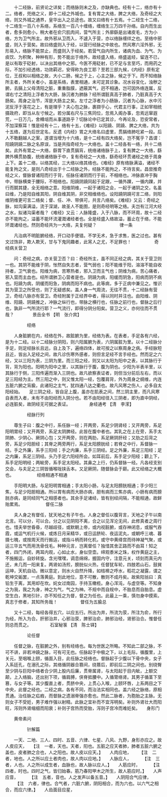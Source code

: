 <!-- { "loadSidebar": true } -->
　　十二经脉，前贤论之详矣；而络脉则未之及，亦缺典也。经有十二，络亦有十二。络者，兜络之义，即十二经之外城也。复有胃之大络，脾之大络，及奇经之大络，则又外城之通界，皇华出入之总途也。故又曰络有十五焉。十二经生十二络，十二络生一百八十系络，系络生一百八十缠络，缠络生三万四千孙络。自内而生出者，愈多则愈小，稍大者在俞穴肌肉间，营气所主；外廓繇是出诸皮毛，方为小络，方为卫气所主。故外邪从卫而入，不遽入于营，亦以络脉缠绊之也。至络中邪盛，则入于营矣。故曰络盛则入于经，以营行经脉之中故也。然风寒六淫外邪，无形易入，络脉不能禁止，而盛则入于经矣。若营气自内所生，诸病为血、为气、为痰饮、为积聚，种种有形，势不能出于络外，故经盛入络，络盛返经，留连不已，是以有取于砭射，以决出其络中之邪。今医不用砭射，已不足与言至巧，而用药之际，不加引经透络，功效羁迟，安得称为良工耶？至若三部九候，《内经》原有定位，王叔和以相络之故，大小二肠，候之于上，心主之脉，候之于下。而不知络脉所主者，外所关者小，虽是系络，表里相通，未可定其诊象。况水谷变化，浊秽之腑，去膈上父母清阳之脏，重重脂膜，遮蔽其气，迥不相通，岂可因外络连属，反谓右寸之清阳上浮者为大肠，脉沉者为肺脉？经所谓脏真高于肺者，乃脏真高于大肠矣。周身之治节，浑是大肠主之矣。左寸之浮者为小肠脉，沉者为心脉，水中污泥反浮于莲花之上，有是理乎？夫心包之脉，裹撷乎心，代君主行事，正如宰相统摄政府，即当从左寸候之。若分属右尺与三焦同位，忽焉入阁办事，忽焉远窜遐荒，一日万几，舍樽俎而从事道路乎？切脉论中已定其诊，今再论及，恐安常者，不加深察耳！惟是经有十二，络有十五，《难经》以阳蹺、阴蹺、脾之大络，共为十五络，遂为后世定名，反遗《内经》胃之大络名曰虚里，贯膈络肺吃紧一段。后人不敢翻越人之案，遂谓当增为十六络，是十二经有四大络矣，岂不冤乎？昌谓：阳蹺阴蹺二脉之名原误，当是共指奇经为一大络也。盖十二经各有一络，共十二络矣。此外有胃之一大络，繇胃下直贯膈肓，统络诸络脉于上，复有脾之一大络，繇脾外横贯胁腹，统络诸络脉于中，复有奇经之一大络，繇奇经环贯诸经之络于周身上下。盖十二络，以络其经，三大络以络其络也。《难经》原有络脉满溢，诸经不能复拘之文，是则八奇经出于十二经脉之外，经脉不能拘之，不待言矣。昌尝推奇经之义，督脉督诸阳而行于背，任脉任诸阴而行于前，不相络也。冲脉直冲于胸中，带脉横束于腰际，不相络也。阳蹺阴蹺同起于足跟，一循外踝，一循内踝，并行而鬬其捷，全无相络之意。阳维阴维，一起于诸阳之会，一起于诸阴之交，名虽曰维，乃是阳自维其阳，阴自维其阴，非交相维络也。设阳蹺阴蹺可言二络，则阳维阴维更可言二络矣；督、任、冲、带俱可，共言八络矣。《难经》又云：奇经之脉，如沟渠满溢，流于深湖，故圣人不能图，是则奇经明等之络。夫岂有江河大经之水，拟诸沟渠者哉？《难经》又云：人脉隆盛，入于八脉，而不环周，故十二经亦不能拘之，溢蓄不能环流灌溉诸经者也。全是经盛入络故溢，蓄止在于络，不能环溉诸经也。然则奇经共为一大络，夫复何疑？
　　　　　律一条

　　凡治病不明脏腑经络，开口动手便错。不学无术，急于求售，医之过也。甚有文过饰非，欺人欺天，甘与下鬼同趣者，此宵人之尤，不足罪也！
　　　　　奇经病关营卫

　　问：奇经之病，亦关营卫否？曰：奇经所主，虽不同正经之病，其关于营卫则一也。其阴不能维于阴，怅然自失志者，营气弱也；阳不能维于阳，溶溶不能自收持者，卫气衰也。阳维为病，苦寒热者，邪入卫而主气也；阴维为病，苦心痛者，邪入营而主血也。经所谓肺卫心营者是也。阴蹺为病，阳缓而阴急，阳病而阴不病也。阳蹺为病，阴缓而阳急，阴病而阳不病也。此等病，多于正病中兼见之。惟识其为营卫之所受也，则了无疑惑矣。盖人身一气周流，无往不贯，十二经脉有营卫，奇经八脉亦有营卫。奇经附属于正经界中者，得以同时并注也。由阳维、阴维、阳蹺、阴蹺推之，冲脉之纵行也，带脉之横行也，任脉之前行也，督脉之后行也，孰非一气所流行耶？一气流行，即得分阴分阳矣。营卫之义，亦何往而不贯哉？
　　　　景岳全书 【明　张介宾】

　　　　　经络

　　人身脏腑在内，经络在外，故脏腑为里，经络为表。在表者，手足各有六经，是为十二经。以十二经脉分阴阳，则六阳属腑为表，六阴属脏为里。以十二经脉分手足，则足经脉长且远，自上及下，遍络四体，故可按之以察周身之病。手经脉短且近，皆出入足经之间，故凡诊伤寒外感者，则但言足经不言手经也。然而足之六经，又以三阳为表，三阴为里。而三阳之经，则又以太阳为阳中之表，以其脉行于背，背为阳也。阳明为阳中之里，以其脉行于腹，腹为阴也。少阳为半表半里，以其脉行于侧，三阳传遍而渐入三阴也。故凡欲察表证者，则但当分前后左右，而以足三阳经为主。然三阳之中，则又惟太阳一经，包覆肩背，外为周身之纲维，内连五脏六腑之肓腧，此诸阳之主气，犹四通八达之衢也。故凡风寒之伤人，必多自太阳经始。　　足三阴之经，皆自足上腹，虽亦在肌表之间，然三阴主里，而凡风寒自表而入者，未有不由阳经而入阴分也。若不由阳经径入三阴者，即为直中阴经，必连脏矣，故阴经无可据之表证。
　　　　身经通考 【清　李潆】

　　　　　经脉行列

　　尊生子曰：腹之中行，系任脉一经；开两旁，系足少阴肾经；又开两旁，系足阳明胃经；又开两旁，系足太阴脾经。此皆在腹中者也。其乳之在上在旁，系手太阴肺、少阴心、厥阴心包；又开两旁，则在两肋，系足厥阴肝经；又肋之后背之旁，系足少阳胆经；其脊之两旁两行，系足太阳膀胱经；若脊之中行，系督脉一经。手之外廉，系手三阳经；手之内廉，系手三阴经。足之外廉，系足三阳经；足之内廉，系足三阴经。头乃手足六阳经所会。如耳前后，系手足少阳经；颧上下，系手足阳明经；两眦旁，系手足太阳经。其鼻之上行，仍系督脉一经。凡各经支别交会，与夫足之三阴皆循喉咙挟舌本。又足厥阴，随督脉会于巅。此又经络之大概也。
　　　　　经络相通不相通

　　手阳明大肠，与足阳明胃相通；手太阳小肠，与足太阳膀胱相通；手少阳三焦，与足少阳胆相通。所以胃有病而大肠亦病，胆有病而三焦亦病，小肠有病而膀胱亦病，是同经同气之相感者也。其余手足诸经，皆有别经间隔，不能相通，故鲜贻累焉。
　　　　　督任二脉

　　夫人身之有督任，犹天地之有子午也。人身之督任以腹背言，天地之子午以南北言。可以分，可以合。分之以见阴阳不离，合之以见浑沦无间，此修真者之周行也。惜夫举世昏昏，尽越歧径，或默朝上帝，或内视脏腑，或存神闭息，或服气吞霞，或运气机行火候，或炼日月采精华，或日运脐轮、夜运泥丸，或朝呼三魂、暮摄七魄，或按周天而行搬运，或指斗柄而转化机，或守中黄绛宫而待神凝气聚，或运三华五气而用洗骨伐毛。种种元言，岂离督任？独惜其舍正路而不由耳！知之者，四门外闭，两耳内观，心如止水，身似空壶。缔观黍米之珠，权作黄庭之主，不施搬运，自妙转旋。含光嘿嘿，调息绵绵，握固内守，注意元关，顷刻而真元内还，未几而一阳来复。两肾如汤煎，膀胱似火热，任督犹车轮，四肢若山石，鼓巽运坤，天机自动。微以意定，则水火自然升降，如桔槔之呼水，稻花之凝露，谓之乾坤交姤罢，一点落黄庭。到此地位，意不可散，散则不成丹矣。故紫阳翁曰：真铅生于离，其用却在坎。姹女过南园，手持玉橄榄。身心浑沌，与虚空等。不知身之为我，我之为身，神之为气，气之为神。不规中而自规中，不胎息而自胎息。虚空生白，黑地引针，亦不知任之为督，督之为任也。此最上一乘，慎勿身中摸索。真志于修者，其知所务哉！
　　　　　督任为五腧总

　　又十二经，每经各得五穴，以应五行。所出为井，所流为荥，所注为俞，所行为经，所入为合。肝邪治井，心邪治荥，脾邪治俞，肺邪治经，肾邪治合。惟督任则总而贯之。
　　　　石室秘箓 【清　陈士铎】

　　　　　论任督

　　任督之脉，在脏腑之外，别有经络也。每为世医之所略。不知此二部之脉，不可不讲，非若冲蹺之脉，可有可无也。任脉起于中极之下，以上毛际，循腹里，上关元，至咽喉上颐，循面入目，此任脉之经络也。督脉起于少腹以下骨中央，女子入系廷孔，在溺孔之际，其络循阴器合篡间，绕篡后，即前后二阴之间也。别绕臀至少阴与巨阳中络者合少阴上股内后廉，贯脊属肾，与太阳起于目内眦，上额交颠，上入络脑，还出别下项，循肩膊，侠脊抵腰中。入循膂络肾。其男子循茎下至篡，与女子等。其少腹直上者，贯脐中央，上贯心入喉，上颐环唇，上系两目之下中央，此督之经也。二经之病，各有不同，而治法实相同也。盖六经之脉络，原相贯通。治任脉之疝瘕，而督脉之遗溺脊强亦愈也。然此二脉者，为胞胎之主脉。无则女子不受妊，男子难作强以射精。此脉之宜补而不宜泻明矣。补则外肾壮大而阳旺，泻则外肾缩细而阳衰；补则子宫热而受胎，泻则子宫冷而难妊矣。　　身形门

　　黄帝素问

　　　　　针解篇

　　一天、二地、三人、四时、五音、六律、七星、八风、九野，身形亦应之。故人皮应天，　　【注　一者，天也。天者，阳也。五脏之应天者肺，肺者五脏六腑之盖也，皮者肺之合也，人之阳也。故人皮以应天。】　　人肉应地，
　　【注　二者，地也。人之所以应土者肉也，故人肉以应地。】　　人脉应人，
　　 【注　三者，人也。人之所以成生者，血脉也，故人脉以应人。】　　人筋应时，
　　 【注　四者，时也。四时之气，皆归始春。筋乃春阳甲木之所生，故人筋应时。】　　人声应音，
　　 【注　五者，音也。人之发声以备五音。】　　人阴阳合气应律，
　　 【注　六者，律也。合气者，六脏六腑，阴阳相合，而为六也。以六气之相合，而应六律。】　　人齿面目应星，
